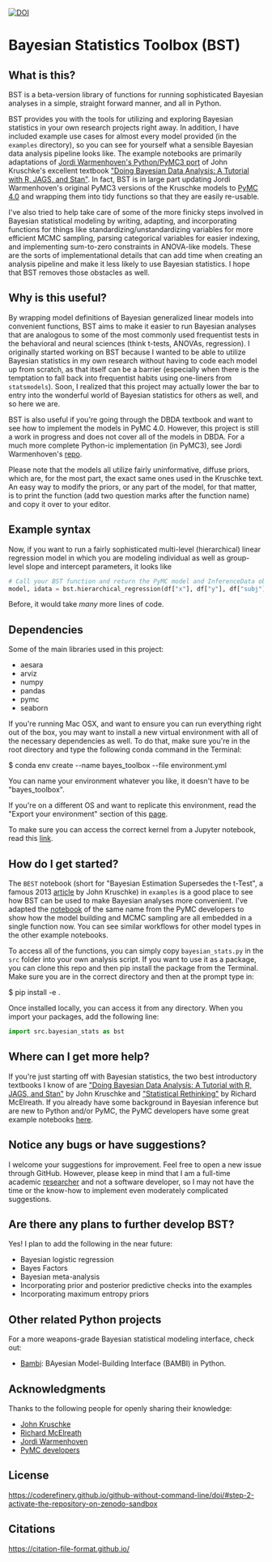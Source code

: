 [![DOI](https://sandbox.zenodo.org/badge/553182204.svg)](https://sandbox.zenodo.org/badge/latestdoi/553182204)

# Bayesian Statistics Toolbox (BST) 

## What is this?
BST is a beta-version library of functions for running sophisticated Bayesian analyses in a simple, straight forward manner, and all in Python. 

BST provides you with the tools for utilizing and exploring Bayesian statistics in your own research projects right away. In addition, I have included example use cases for almost every model provided (in the `examples` directory), so you can see for yourself what a sensible Bayesian data analysis pipeline looks like. The example notebooks are primarily adaptations of [Jordi Warmenhoven's Python/PyMC3 port](https://github.com/JWarmenhoven/DBDA-python) of John Kruschke's excellent textbook ["Doing Bayesian Data Analysis: A Tutorial with R, JAGS, and Stan"](https://sites.google.com/site/doingbayesiandataanalysis/home?authuser=0). In fact, BST is in large part updating Jordi Warmenhoven's original PyMC3 versions of the Kruschke models to [PyMC 4.0](https://www.pymc.io/welcome.html) and wrapping them into tidy functions so that they are easily re-usable. 

I've also tried to help take care of some of the more finicky steps involved in Bayesian statistical modeling by writing, adapting, and incorporating functions for things like standardizing/unstandardizing variables for more efficient MCMC sampling, parsing categorical variables for easier indexing, and implementing sum-to-zero constraints in ANOVA-like models. These are the sorts of implementational details that can add time when creating an analysis pipeline and make it less likely to use Bayesian statistics. I hope that BST removes those obstacles as well.  
 
## Why is this useful?
By wrapping model definitions of Bayesian generalized linear models into convenient functions, BST aims to make it easier to run Bayesian analyses that are analogous to some of the most commonly used frequentist tests in the behavioral and neural sciences (think t-tests, ANOVAs, regression). I originally started working on BST because I wanted to be able to utilize Bayesian statistics in my own research without having to code each model up from scratch, as that itself can be a barrier (especially when there is the temptation to fall back into frequentist habits using one-liners from `statsmodels`). Soon, I realized that this project may actually lower the bar to entry into the wonderful world of Bayesian statistics for others as well, and so here we are. 

BST is also useful if you're going through the DBDA textbook and want to see how to implement the models in PyMC 4.0. However, this project is still a work in progress and does not cover all of the models in DBDA. For a much more complete Python-ic implementation (in PyMC3), see Jordi Warmenhoven's [repo](https://github.com/JWarmenhoven/DBDA-python).

Please note that the models all utilize fairly uninformative, diffuse priors, which are, for the most part, the exact same ones used in the Kruschke text. An easy way to modify the priors, or any part of the model, for that matter, is to print the function (add two question marks after the function name) and copy it over to your editor. 

## Example syntax
Now, if you want to run a fairly sophisticated multi-level (hierarchical) linear regression model in which you are modeling individual as well as group-level slope and intercept parameters, it looks like

```python
# Call your BST function and return the PyMC model and InferenceData objects
model, idata = bst.hierarchical_regression(df["x"], df["y"], df["subj"], acceptance_rate=0.95)
```

Before, it would take *many* more lines of code. 


## Dependencies
Some of the main libraries used in this project:

- aesara
- arviz
- numpy
- pandas
- pymc
- seaborn

If you're running Mac OSX, and want to ensure you can run everything right out of the box, you may want to install a new virtual environment with all of the necessary dependencies as well. To do that, make sure you're in the root directory and type the following conda command in the Terminal:

$ conda env create --name bayes_toolbox --file environment.yml

You can name your environment whatever you like, it doesn't have to be "bayes_toolbox". 

If you're on a different OS and want to replicate this environment, read the "Export your environment" section of this [page](https://goodresearch.dev/setup.html). 

To make sure you can access the correct kernel from a Jupyter notebook, read this [link](https://janakiev.com/blog/jupyter-virtual-envs/).

## How do I get started? 
The `BEST`  notebook (short for "Bayesian Estimation Supersedes the t-Test", a famous 2013 [article](https://jkkweb.sitehost.iu.edu/articles/Kruschke2013JEPG.pdf) by John Kruschke) in `examples` is a good place to see how BST can be used to make Bayesian analyses more convenient. I've adapted the [notebook](https://www.pymc.io/projects/examples/en/latest/case_studies/BEST.html) of the same name from the PyMC developers to show how the model building and MCMC sampling are all embedded in a single function now. You can see similar workflows for other model types in the other example notebooks.

To access all of the functions, you can simply copy `bayesian_stats.py` in the `src` folder into your own analysis script. If you want to use it as a package, you can clone this repo and then pip install the package from the Terminal. Make sure you are in the correct directory and then at the prompt type in:

$ pip install -e .

Once installed locally, you can access it from any directory. When you import your packages, add the following line:

```python
import src.bayesian_stats as bst
```

## Where can I get more help?
If you're just starting off with Bayesian statistics, the two best introductory textbooks I know of are ["Doing Bayesian Data Analysis: A Tutorial with R, JAGS, and Stan"](https://sites.google.com/site/doingbayesiandataanalysis/home?authuser=0) by John Kruschke and ["Statistical Rethinking"](https://xcelab.net/rm/statistical-rethinking/) by Richard McElreath. If you already have some background in Bayesian inference but are new to Python and/or PyMC, the PyMC developers have some great example notebooks [here](https://www.pymc.io/projects/examples/en/latest/gallery.html).

## Notice any bugs or have suggestions?
I welcome your suggestions for improvement. Feel free to open a new issue through GitHub. However, please keep in mind that I am a full-time academic [researcher](https://osf.io/y75ud/wiki/home/) and not a software developer, so I may not have the time or the know-how to implement even moderately complicated suggestions. 

## Are there any plans to further develop BST?
Yes! I plan to add the following in the near future:

- Bayesian logistic regression 
- Bayes Factors
- Bayesian meta-analysis 
- Incorporating prior and posterior predictive checks into the examples
- Incorporating maximum entropy priors 

## Other related Python projects 
For a more weapons-grade Bayesian statistical modeling interface, check out:
- [Bambi](https://github.com/bambinos/bambi): BAyesian Model-Building Interface (BAMBI) in Python.

## Acknowledgments
Thanks to the following people for openly sharing their knowledge:
- [John Kruschke](https://jkkweb.sitehost.iu.edu/)
- [Richard McElreath](https://xcelab.net/rm/)
- [Jordi Warmenhoven](https://github.com/JWarmenhoven)
- [PyMC developers](https://github.com/pymc-devs/pymc)

## License
https://coderefinery.github.io/github-without-command-line/doi/#step-2-activate-the-repository-on-zenodo-sandbox

## Citations
https://citation-file-format.github.io/


